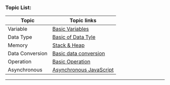 ### Topic List:

| Topic     | Topic links                      |
| --------- | -------------------------------- |
| Variable  | [Basic Variables](01_variables.md)    |
| Data Type | [Basic of Data Tyle](02_datatype.md) |
| Memory     | [Stack & Heap](03_Memory.md)        |
| Data Conversion    | [Basic data conversion](04_conversion.md)        |
| Operation   | [Basic Operation](05_oprasions.md)        |
| Asynchronous   | [Asynchronous JavaScript](06_asynchronous.md)        |

---


